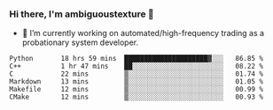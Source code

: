### Hi there, I'm ambiguoustexture 👋

<!--
**ambiguoustexture/ambiguoustexture** is a ✨ _special_ ✨ repository because its `README.md` (this file) appears on your GitHub profile.

Here are some ideas to get you started:
-->
- 🔭 I’m currently working on automated/high-frequency trading as a probationary system developer.
<!--START_SECTION:waka-->

```text
Python       18 hrs 59 mins  █████████████████████▓░░░   86.85 %
C++          1 hr 47 mins    ██░░░░░░░░░░░░░░░░░░░░░░░   08.22 %
C            22 mins         ▒░░░░░░░░░░░░░░░░░░░░░░░░   01.74 %
Markdown     13 mins         ▒░░░░░░░░░░░░░░░░░░░░░░░░   01.05 %
Makefile     12 mins         ▒░░░░░░░░░░░░░░░░░░░░░░░░   00.99 %
CMake        12 mins         ▒░░░░░░░░░░░░░░░░░░░░░░░░   00.93 %
```

<!--END_SECTION:waka-->
